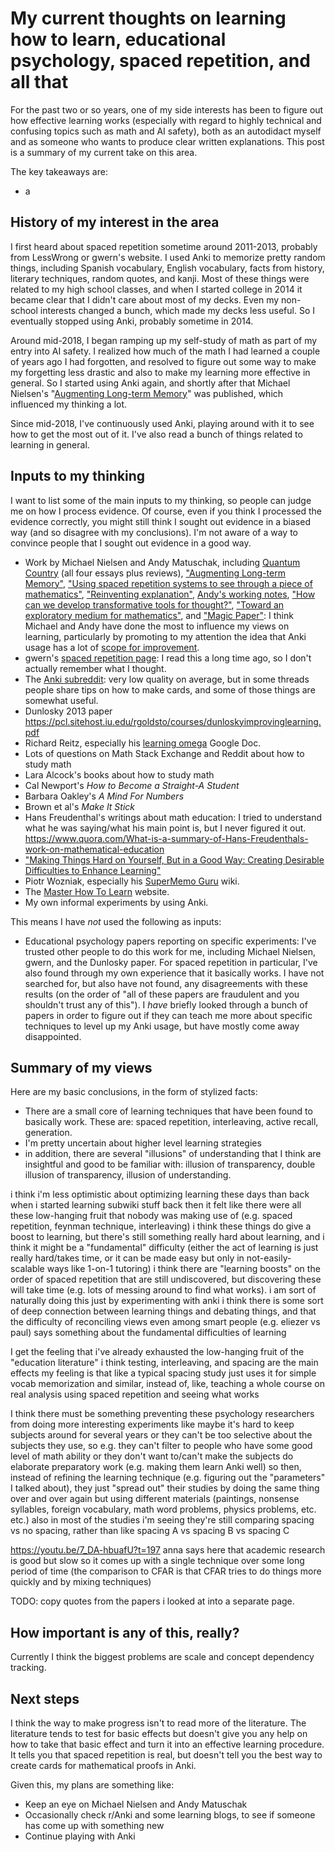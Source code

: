 # My current thoughts on learning how to learn, educational psychology, spaced repetition, and all that

For the past two or so years, one of my side interests has been to figure out how effective learning works (especially with regard to highly technical and confusing topics such as math and AI safety), both as an autodidact myself and as someone who wants to produce clear written explanations. This post is a summary of my current take on this area.

The key takeaways are:

- a

## History of my interest in the area

I first heard about spaced repetition sometime around 2011-2013, probably from LessWrong or gwern's website. I used Anki to memorize pretty random things, including Spanish vocabulary, English vocabulary, facts from history, literary techniques, random quotes, and kanji. Most of these things were related to my high school classes, and when I started college in 2014 it became clear that I didn't care about most of my decks. Even my non-school interests changed a bunch, which made my decks less useful. So I eventually stopped using Anki, probably sometime in 2014.

Around mid-2018, I began ramping up my self-study of math as part of my entry into AI safety. I realized how much of the math I had learned a couple of years ago I had forgotten, and resolved to figure out some way to make my forgetting less drastic and also to make my learning more effective in general. So I started using Anki again, and shortly after that Michael Nielsen's "[Augmenting Long-term Memory](http://augmentingcognition.com/ltm.html)" was published, which influenced my thinking a lot.

Since mid-2018, I've continuously used Anki, playing around with it to see how to get the most out of it. I've also read a bunch of things related to learning in general.

## Inputs to my thinking

I want to list some of the main inputs to my thinking, so people can judge me on how I process evidence. Of course, even if you think I processed the evidence correctly, you might still think I sought out evidence in a biased way (and so disagree with my conclusions). I'm not aware of a way to convince people that I sought out evidence in a good way.

- Work by Michael Nielsen and Andy Matuschak, including [Quantum Country](https://quantum.country/) (all four essays plus reviews), ["Augmenting Long-term Memory"](http://augmentingcognition.com/ltm.html), ["Using spaced repetition systems to see through a piece of mathematics"](http://cognitivemedium.com/srs-mathematics), ["Reinventing explanation"](http://michaelnielsen.org/reinventing_explanation/index.html), [Andy's working notes](https://notes.andymatuschak.org/), ["How can we develop transformative tools for thought?"](https://numinous.productions/ttft/), ["Toward an exploratory medium for mathematics"](http://cognitivemedium.com/emm/emm.html), and ["Magic Paper"](http://cognitivemedium.com/magic_paper/index.html): I think Michael and Andy have done the most to influence my views on learning, particularly by promoting to my attention the idea that Anki usage has a lot of [scope for improvement](https://learning.subwiki.org/wiki/Scope_for_improvement).
- gwern's [spaced repetition page](https://www.gwern.net/Spaced-repetition): I read this a long time ago, so I don't actually remember what I thought.
- The [Anki subreddit](https://www.reddit.com/r/Anki/): very low quality on average, but in some threads people share tips on how to make cards, and some of those things are somewhat useful.
- Dunlosky 2013 paper https://pcl.sitehost.iu.edu/rgoldsto/courses/dunloskyimprovinglearning.pdf
- Richard Reitz, especially his [learning omega](https://docs.google.com/document/d/1Qu21SMy0DgQzYQBt1jCi416xeK6A-8eg84WA-kqamSM/edit) Google Doc.
- Lots of questions on Math Stack Exchange and Reddit about how to study math
- Lara Alcock's books about how to study math
- Cal Newport's _How to Become a Straight-A Student_
- Barbara Oakley's _A Mind For Numbers_
- Brown et al's _Make It Stick_
- Hans Freudenthal's writings about math education: I tried to understand what he was saying/what his main point is, but I never figured it out. https://www.quora.com/What-is-a-summary-of-Hans-Freudenthals-work-on-mathematical-education
- ["Making Things Hard on Yourself, But in a Good Way: Creating Desirable Difficulties to Enhance Learning"](https://teaching.yale-nus.edu.sg/wp-content/uploads/sites/25/2016/02/Making-Things-Hard-on-Yourself-but-in-a-Good-Way-2011.pdf)
- Piotr Wozniak, especially his [SuperMemo Guru](https://supermemo.guru/wiki/SuperMemo_Guru) wiki.
- The [Master How To Learn](https://www.masterhowtolearn.com/) website.
- My own informal experiments by using Anki.

This means I have *not* used the following as inputs:

- Educational psychology papers reporting on specific experiments: I've trusted other people to do this work for me, including Michael Nielsen, gwern, and the Dunlosky paper. For spaced repetition in particular, I've also found through my own experience that it basically works. I have not searched for, but also have not found, any disagreements with these results (on the order of "all of these papers are fraudulent and you shouldn't trust any of this"). I *have* briefly looked through a bunch of papers in order to figure out if they can teach me more about specific techniques to level up my Anki usage, but have mostly come away disappointed.

## Summary of my views

Here are my basic conclusions, in the form of stylized facts:

- There are a small core of learning techniques that have been found to basically work. These are: spaced repetition, interleaving, active recall, generation.
- I'm pretty uncertain about higher level learning strategies
- in addition, there are several "illusions" of understanding that I think are insightful and good to be familiar with: illusion of transparency, double illusion of transparency, illusion of understanding.

i think i'm less optimistic about optimizing learning these days than back when i started learning subwiki stuff
back then it felt like there were all these low-hanging fruit that nobody was making use of (e.g. spaced repetition, feynman technique, interleaving)
i think these things do give a boost to learning, but there's still something really hard about learning, and i think it might be a "fundamental" difficulty (either the act of learning is just really hard/takes time, or it can be made easy but only in not-easily-scalable ways like 1-on-1 tutoring)
i think there are "learning boosts" on the order of spaced repetition that are still undiscovered, but discovering these will take time (e.g. lots of messing around to find what works). i am sort of naturally doing this just by experimenting with anki
i think there is some sort of deep connection between learning things and debating things, and that the difficulty of reconciling views even among smart people (e.g. eliezer vs paul) says something about the fundamental difficulties of learning

I get the feeling that i've already exhausted the low-hanging fruit of the "education literature"
i think testing, interleaving, and spacing are the main effects
my feeling is that like a typical spacing study just uses it for simple vocab memorization and similar, instead of, like, teaching a whole course on real analysis using spaced repetition and seeing what works

I think there must be something preventing these psychology researchers from doing more interesting experiments
like maybe it's hard to keep subjects around for several years
or they can't be too selective about the subjects they use, so e.g. they can't filter to people who have some good level of math ability
or they don't want to/can't make the subjects do elaborate preparatory work (e.g. making them learn Anki well)
so then, instead of refining the learning technique (e.g. figuring out the "parameters" I talked about), they just "spread out" their studies by doing the same thing over and over again but using different materials (paintings, nonsense syllables, foreign vocabulary, math word problems, physics problems, etc. etc.)
also in most of the studies i'm seeing they're still comparing spacing vs no spacing, rather than like spacing A vs spacing B vs spacing C

https://youtu.be/7_DA-hbuafU?t=197
anna says here that academic research is good but slow so it comes up with a single technique over some long period of time (the comparison to CFAR is that CFAR tries to do things more quickly and by mixing techniques)

TODO: copy quotes from the papers i looked at into a separate page.

## How important is any of this, really?

Currently I think the biggest problems are scale and concept dependency tracking.

## Next steps

I think the way to make progress isn't to read more of the literature. The literature tends to test for basic effects but doesn't give you any help on how to take that basic effect and turn it into an effective learning procedure. It tells you that spaced repetition is real, but doesn't tell you the best way to create cards for mathematical proofs in Anki.

Given this, my plans are something like:

- Keep an eye on Michael Nielsen and Andy Matuschak
- Occasionally check r/Anki and some learning blogs, to see if someone has come up with something new
- Continue playing with Anki
